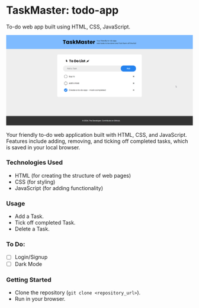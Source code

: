 # TaskMaster: todo-app

To-do web app built using HTML, CSS, JavaScript.

![Todo App Preview Image](images/todo_preview.png)

Your friendly to-do web application built with HTML, CSS, and JavaScript. Features include adding, removing, and ticking off completed tasks, which is saved in your local browser.

### Technologies Used

- HTML (for creating the structure of web pages)
- CSS (for styling)
- JavaScript (for adding functionality)

### Usage

- Add a Task.
- Tick off completed Task.
- Delete a Task.

### To Do:

- [ ] Login/Signup
- [ ] Dark Mode

### Getting Started

- Clone the repository (`git clone <repository_url>`).
- Run in your browser.
